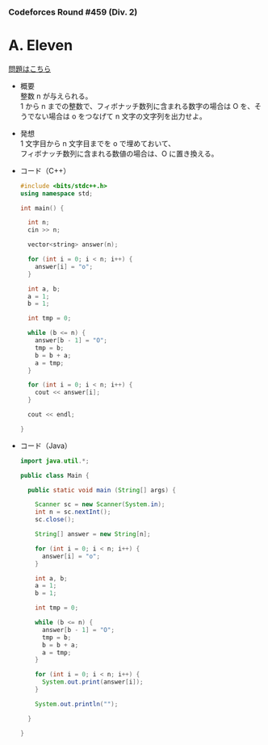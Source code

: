 ### Codeforces Round #459 (Div. 2)

# A. Eleven

  [問題はこちら](https://codeforces.com/problemset/problem/918/A)
  
- 概要<br>
  整数 n が与えられる。<br>
  1 から n までの整数で、フィボナッチ数列に含まれる数字の場合は O を、そうでない場合は o をつなげて n 文字の文字列を出力せよ。
  
- 発想<br>
  1 文字目から n 文字目までを o で埋めておいて、<br>
  フィボナッチ数列に含まれる数値の場合は、O に置き換える。
  
  
- コード（C++）

  ```cpp
  #include <bits/stdc++.h>
  using namespace std;

  int main() {

    int n;
    cin >> n;

    vector<string> answer(n);

    for (int i = 0; i < n; i++) {
      answer[i] = "o";
    }

    int a, b;
    a = 1;
    b = 1;

    int tmp = 0;

    while (b <= n) {
      answer[b - 1] = "O";
      tmp = b;
      b = b + a;
      a = tmp;
    }

    for (int i = 0; i < n; i++) {
      cout << answer[i];
    }

    cout << endl;

  }
  ```
  
- コード（Java）

  ```java
  import java.util.*;

  public class Main {

    public static void main (String[] args) {

      Scanner sc = new Scanner(System.in);
      int n = sc.nextInt();
      sc.close();

      String[] answer = new String[n];

      for (int i = 0; i < n; i++) {
        answer[i] = "o";
      }

      int a, b;
      a = 1;
      b = 1;

      int tmp = 0;

      while (b <= n) {
        answer[b - 1] = "O";
        tmp = b;
        b = b + a;
        a = tmp;
      }

      for (int i = 0; i < n; i++) {
        System.out.print(answer[i]);
      }

      System.out.println("");

    }

  }
  ```
    